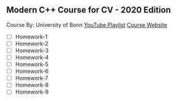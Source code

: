 ## Modern C++ Course for CV - 2020 Edition
Course By: University of Bonn
[YouTube Playlist](https://www.youtube.com/watch?v=F17qtCThTeg&list=PLgnQpQtFTOGRM59sr3nSL8BmeMZR9GCIA&index=13&t=129s)
[Course Website](https://www.ipb.uni-bonn.de/teaching/cpp-2020/)

 - [ ] Homework-1
 - [ ] Homework-2
 - [ ] Homework-3
 - [ ] Homework-4
 - [ ] Homework-5
 - [ ] Homework-6
 - [ ] Homework-7
 - [ ] Homework-8
 - [ ] Homework-9